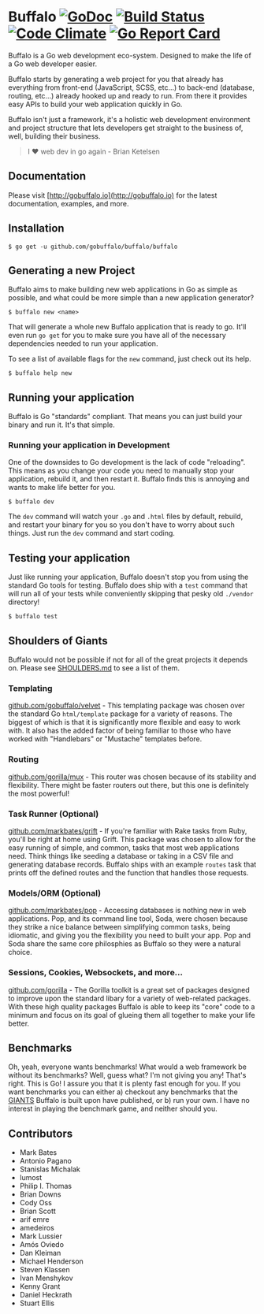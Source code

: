 # Buffalo [![GoDoc](https://godoc.org/github.com/gobuffalo/buffalo?status.svg)](https://godoc.org/github.com/gobuffalo/buffalo) [![Build Status](https://travis-ci.org/gobuffalo/buffalo.svg?branch=master)](https://travis-ci.org/gobuffalo/buffalo) [![Code Climate](https://codeclimate.com/github/gobuffalo/buffalo/badges/gpa.svg)](https://codeclimate.com/github/gobuffalo/buffalo) [![Go Report Card](https://goreportcard.com/badge/github.com/gobuffalo/buffalo)](https://goreportcard.com/report/github.com/gobuffalo/buffalo)

Buffalo is a Go web development eco-system. Designed to make the life of a Go web developer easier.

Buffalo starts by generating a web project for you that already has everything from front-end (JavaScript, SCSS, etc...) to back-end (database, routing, etc...) already hooked up and ready to run. From there it provides easy APIs to build your web application quickly in Go.

Buffalo isn't just a framework, it's a holistic web development environment and project structure that lets developers get straight to the business of, well, building their business.

> I :heart: web dev in go again - Brian Ketelsen

## Documentation

Please visit [http://gobuffalo.io](http://gobuffalo.io) for the latest documentation, examples, and more.

## Installation

```text
$ go get -u github.com/gobuffalo/buffalo/buffalo
```

## Generating a new Project

Buffalo aims to make building new web applications in Go as simple as possible, and what could be more simple than a new application generator?

```text
$ buffalo new <name>
```

That will generate a whole new Buffalo application that is ready to go. It'll even run `go get` for you to make sure you have all of the necessary dependencies needed to run your application.

To see a list of available flags for the `new` command, just check out its help.

```text
$ buffalo help new
```

## Running your application

Buffalo is Go "standards" compliant. That means you can just build your binary and run it. It's that simple.

### Running your application in Development

One of the downsides to Go development is the lack of code "reloading". This means as you change your code you need to manually stop your application, rebuild it, and then restart it. Buffalo finds this is annoying and wants to make life better for you.

```text
$ buffalo dev
```

The `dev` command will watch your `.go` and `.html` files by default, rebuild, and restart your binary for you so you don't have to worry about such things. Just run the `dev` command and start coding.

## Testing your application

Just like running your application, Buffalo doesn't stop you from using the standard Go tools for testing. Buffalo does ship with a `test` command that will run all of your tests while conveniently skipping that pesky old `./vendor` directory!

```text
$ buffalo test
```

## Shoulders of Giants

Buffalo would not be possible if not for all of the great projects it depends on. Please see [SHOULDERS.md](SHOULDERS.md) to see a list of them.

### Templating

[github.com/gobuffalo/velvet](https://github.com/gobuffalo/velvet) - This templating package was chosen over the standard Go `html/template` package for a variety of reasons. The biggest of which is that it is significantly more flexible and easy to work with. It also has the added factor of being familiar to those who have worked with "Handlebars" or "Mustache" templates before.

### Routing

[github.com/gorilla/mux](https://github.com/gorilla/mux) - This router was chosen because of its stability and flexibility. There might be faster routers out there, but this one is definitely the most powerful!

### Task Runner (Optional)

[github.com/markbates/grift](https://github.com/markbates/grift) - If you're familiar with Rake tasks from Ruby, you'll be right at home using Grift. This package was chosen to allow for the easy running of simple, and common, tasks that most web applications need. Think things like seeding a database or taking in a CSV file and generating database records. Buffalo ships with an example `routes` task that prints off the defined routes and the function that handles those requests.

### Models/ORM (Optional)

[github.com/markbates/pop](https://github.com/markbates/pop) - Accessing databases is nothing new in web applications. Pop, and its command line tool, Soda, were chosen because they strike a nice balance between simplifying common tasks, being idiomatic, and giving you the flexibility you need to built your app. Pop and Soda share the same core philosphies as Buffalo so they were a natural choice.

### Sessions, Cookies, Websockets, and more...

[github.com/gorilla](https://github.com/gorilla) - The Gorilla toolkit is a great set of packages designed to improve upon the standard libary for a variety of web-related packages. With these high quality packages Buffalo is able to keep its "core" code to a minimum and focus on its goal of glueing them all together to make your life better.

## Benchmarks

Oh, yeah, everyone wants benchmarks! What would a web framework be without its benchmarks? Well, guess what? I'm not giving you any! That's right. This is Go! I assure you that it is plenty fast enough for you. If you want benchmarks you can either a) checkout any benchmarks that the [GIANTS](SHOULDERS.md) Buffalo is built upon have published, or b) run your own. I have no interest in playing the benchmark game, and neither should you.

## Contributors

* Mark Bates
* Antonio Pagano
* Stanislas Michalak
* lumost
* Philip I. Thomas
* Brian Downs
* Cody Oss
* Brian Scott
* arif emre
* amedeiros
* Mark Lussier
* Amós Oviedo
* Dan Kleiman
* Michael Henderson
* Steven Klassen
* Ivan Menshykov
* Kenny Grant
* Daniel Heckrath
* Stuart Ellis
